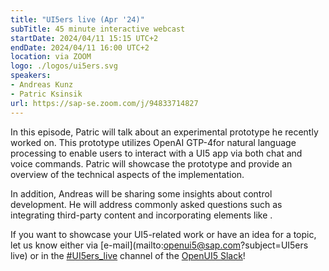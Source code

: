 ```yaml
---
title: "UI5ers live (Apr '24)"
subTitle: 45 minute interactive webcast
startDate: 2024/04/11 15:15 UTC+2
endDate: 2024/04/11 16:00 UTC+2
location: via ZOOM
logo: ./logos/ui5ers.svg
speakers:
- Andreas Kunz
- Patric Ksinsik
url: https://sap-se.zoom.com/j/94833714827
---
```

In this episode, Patric will talk about an experimental prototype he recently worked on. This prototype utilizes OpenAI GTP-4for natural language processing to enable users to interact with a UI5 app via both chat and voice commands. Patric will showcase the prototype and provide an overview of the technical aspects of the implementation.

In addition, Andreas will be sharing some insights about control development. He will address commonly asked questions such as integrating third-party content and incorporating elements like <canvas>.

If you want to showcase your UI5-related work or have an idea for a topic, let us know either via [e-mail](mailto:openui5@sap.com?subject=UI5ers live) or in the 
[#UI5ers_live](https://openui5.slack.com/archives/C01CP60AAN7) channel of the [OpenUI5 Slack](https://ui5-slack-invite.cfapps.eu10.hana.ondemand.com/)!
